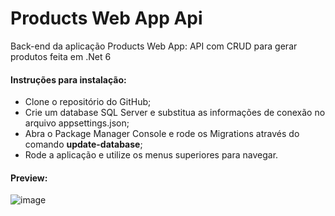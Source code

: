 # Products Web App Api

Back-end da aplicação Products Web App: API com CRUD para gerar produtos feita em .Net 6

#### Instruções para instalação:

- Clone o repositório do GitHub;
- Crie um database SQL Server e substitua as informações de conexão no arquivo appsettings.json;
- Abra o Package Manager Console e rode os Migrations através do comando **update-database**;
- Rode a aplicação e utilize os menus superiores para navegar.

#### Preview:

![image](https://github.com/lcortelini/ProductsWebApp/assets/63747403/05591666-1d49-40c8-91a6-22a52f2453f5)



